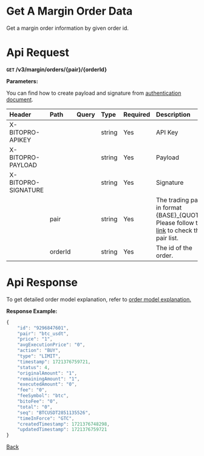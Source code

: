# Get A Margin Order Data

Get a margin order information by given order id.

# Api Request
**`GET` /v3/margin/orders/{pair}/{orderId}**

**Parameters:**

You can find how to create payload and signature from [authentication document](../../../README.md#api-security-protocol).

| Header              | Path    | Query | Type   | Required | Description                                                                                                               | Default | Range | Example    |
| :------------------ | :------ | :---- | :----- | :------- | :------------------------------------------------------------------------------------------------------------------------ | :------ | :---- | :--------- |
| X-BITOPRO-APIKEY    |         |       | string | Yes      | API Key                                                                                              |         |       |            |
| X-BITOPRO-PAYLOAD   |         |       | string | Yes      | Payload                                                                                             |         |       |            |
| X-BITOPRO-SIGNATURE |         |       | string | Yes      | Signature                                                                                         |         |       |            |
|                     | pair    |       | string | Yes      | The trading pair in format {BASE}_{QUOTE}, Please follow the [link](https://www.bitopro.com/fees) to check the pair list. |         |       | btc_usdt   |
|                     | orderId |       | string | Yes      | The id of the order.                                                                                                      |         |       | 9296847601 |

# Api Response

To get detailed order model explanation, refer to [order model explanation.](../../../model.md#order-model-explanation)

**Response Example:**
```javascript
{
    "id": "9296847601",
    "pair": "btc_usdt",
    "price": "1",
    "avgExecutionPrice": "0",
    "action": "BUY",
    "type": "LIMIT",
    "timestamp": 1721376759721,
    "status": 4,
    "originalAmount": "1",
    "remainingAmount": "1",
    "executedAmount": "0",
    "fee": "0",
    "feeSymbol": "btc",
    "bitoFee": "0",
    "total": "0",
    "seq": "BTCUSDT2851135526",
    "timeInForce": "GTC",
    "createdTimestamp": 1721376748298,
    "updatedTimestamp": 1721376759721
}
```
[Back](../summary.md)